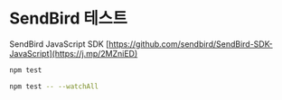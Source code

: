 # SendBird 테스트

SendBird JavaScript SDK
[https://github.com/sendbird/SendBird-SDK-JavaScript](https://j.mp/2MZniED)

```bash
npm test

npm test -- --watchAll
```
